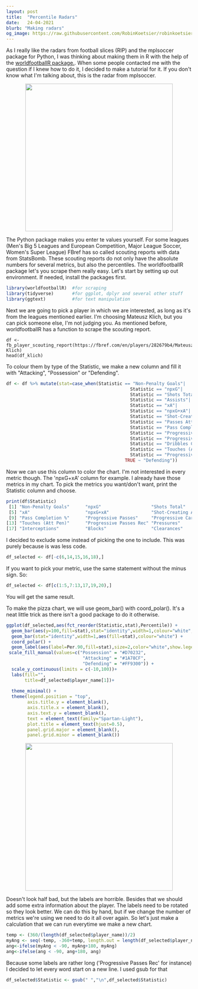 ```yaml
---
layout: post
title:  "Percentile Radars"
date:   24-04-2021
blurb: "Making radars"
og_image: https://raw.githubusercontent.com/RobinKoetsier/robinkoetsier.github.io/master/assets/img/second_post/0.jpg
---
```


As I really like the radars from football slices (RIP) and the mplsoccer package for Python, I was thinking about making them in R with the help of the [worldfootballR package.](https://github.com/JaseZiv/worldfootballR). When some people contacted me with the question if I knew how to do it, I decided to make a tutorial for it. If you don't know what I'm talking about, this is the radar from mplsoccer. 

<p align="center">
  
  <a href="https://mplsoccer.readthedocs.io/en/latest/_images/sphx_glr_plot_pizza_colorful_001.png">
<img src="https://mplsoccer.readthedocs.io/en/latest/_images/sphx_glr_plot_pizza_colorful_001.png"
     style="width:400px">
  </a>
</p>

The Python package makes you enter te values yourself. For some leagues (Men's Big 5 Leagues and European Competition, Major League Soccer, Women's Super League) FBref has so called scouting reports with data from StatsBomb. These scouting reports do not only have the absolute numbers for several metrics, but also the percentiles. 
The worldfootballR package let's you scrape them really easy. Let's start by setting up out environment. If needed, install the packages first.

  
```r
library(worldfootballR)  #for scraping
library(tidyverse)       #for ggplot, dplyr and several other stuff
library(ggtext)          #for text manipulation
```

Next we are going to pick a player in which we are interested, as long as it's from the leagues mentioned earlier. I'm choosing Mateusz Klich, but you can pick someone else, I'm not judging you.
As mentioned before, worldfootballR has a function to scrape the scouting report.

```
df <- fb_player_scouting_report(https://fbref.com/en/players/282679b4/Mateusz-Klich)
head(df_klich)
```
To colour them by type of the Statistic, we make a new column and fill it with "Attacking", "Possession" or "Defending". 

```r
df <- df %>% mutate(stat=case_when(Statistic == "Non-Penalty Goals"|
                                               Statistic == "npxG"|
                                               Statistic == "Shots Total"|
                                               Statistic == "Assists"|
                                               Statistic == "xA"|
                                               Statistic == "npxG+xA"|
                                               Statistic == "Shot-Creating Actions" ~ "Attacking",
                                               Statistic == "Passes Attempted"|
                                               Statistic == "Pass Completion %"|
                                               Statistic == "Progressive Passes"|
                                               Statistic == "Progressive Carries"|
                                               Statistic == "Dribbles Completed"|
                                               Statistic == "Touches (Att Pen)"|
                                               Statistic == "Progressive Passes Rec" ~ "Possession",
                                             TRUE ~ "Defending"))
```

Now we can use this column to color the chart. I'm not interested in every metric though. The 'npxG+xA' column for example. I already have those metrics in my chart. To pick the metrics you want/don't want, print the Statistic column and choose.

```r
print(df$Statistic)
 [1] "Non-Penalty Goals"      "npxG"                   "Shots Total"            "Assists"               
 [5] "xA"                     "npxG+xA"                "Shot-Creating Actions"  "Passes Attempted"      
 [9] "Pass Completion %"      "Progressive Passes"     "Progressive Carries"    "Dribbles Completed"    
[13] "Touches (Att Pen)"      "Progressive Passes Rec" "Pressures"              "Tackles"               
[17] "Interceptions"          "Blocks"                 "Clearances"             "Aerials won"        
```

I decided to exclude some instead of picking the one to include. This was purely because is was less code.

```r
df_selected <- df[-c(6,14,15,16,18),]
```

If you want to pick your metric, use the same statement without the minus sign. So:

```r
df_selected <- df[c(1:5,7:13,17,19,20),]
```

You will get the same result.

To make the pizza chart, we will use geom_bar() with coord_polar(). It's a neat little trick as there isn't a good package to do it otherwise. 

```r
ggplot(df_selected,aes(fct_reorder(Statistic,stat),Percentile)) +                       #select the columns to plot and sort it so the types of metric are grouped
  geom_bar(aes(y=100,fill=stat),stat="identity",width=1,colour="white",alpha=0.5) +     #make the whole pizza first
  geom_bar(stat="identity",width=1,aes(fill=stat),colour="white") +                     #insert the values 
  coord_polar() +                                                                       #make it round
  geom_label(aes(label=Per.90,fill=stat),size=2,color="white",show.legend = FALSE)+     #add a label for the value. Change 'label=Per.90' to 'label=Percentile' to show the percentiles
 scale_fill_manual(values=c("Possession" = "#D70232",                                   #choose colors to fill the pizza parts
                             "Attacking" = "#1A78CF",
                             "Defending" = "#FF9300")) +                                                              
  scale_y_continuous(limits = c(-10,100))+                                              #create the white part in the middle.   
  labs(fill="",                                                                         #remove legend title
       title=df_selected$player_name[1])+                                               #let the title be te name of the player
 
  theme_minimal() +                                                                     #from here it's only themeing. 
  theme(legend.position = "top",
        axis.title.y = element_blank(),
        axis.title.x = element_blank(),
        axis.text.y = element_blank(),
        text = element_text(family="Spartan-Light"),                                    #I downloaded this font from Google Fonts. You can use your own font of course
        plot.title = element_text(hjust=0.5),
        panel.grid.major = element_blank(), 
        panel.grid.minor = element_blank()) 
```
<p align="center">
   <a href="https://raw.githubusercontent.com/RobinKoetsier/robinkoetsier.github.io/master/assets/img/tutorials/first.png">
<img src="https://raw.githubusercontent.com/RobinKoetsier/robinkoetsier.github.io/master/assets/img/tutorials/first.png" style="width:400px">
      </a>
</p>

Doesn't look half bad, but the labels are horrible. Besides that we should add some extra information about the player. The labels need to be rotated so they look better. We can do this by hand, but if we change the number of metrics we're using we need to do it all over again. So let's just make a calculation that we can run everytime we make a new chart.

```r
temp <- (360/(length(df_selected$player_name))/2)                             #find the difference in angle between to labels and divide by two.
myAng <- seq(-temp, -360+temp, length.out = length(df_selected$player_name))  #get the angle for every label
ang<-ifelse(myAng < -90, myAng+180, myAng)                                    #rotate label by 180 in some places for readability
ang<-ifelse(ang < -90, ang+180, ang)                                          #rotate some lables back for readability...
```
Because some labels are rather long ('Progressive Passes Rec' for instance) I decided to let every word start on a new line. I used gsub for that

```r
df_selected$Statistic <- gsub(" ","\n",df_selected$Statistic)
```




